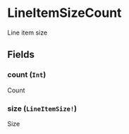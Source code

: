 # LineItemSizeCount

Line item size

## Fields

### count (`Int`)
Count

### size (`LineItemSize!`)
Size
